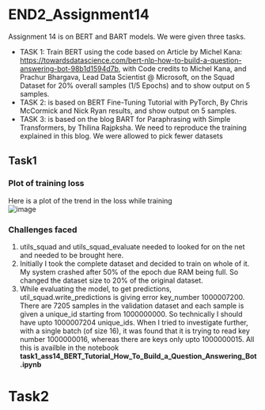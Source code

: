 # END2_Assignment14
Assignment 14 is on BERT and BART models. We were given three tasks.</br>
- TASK 1: Train BERT using the code based on Article by Michel Kana: https://towardsdatascience.com/bert-nlp-how-to-build-a-question-answering-bot-98b1d1594d7b, with 
Code credits to Michel Kana, and Prachur Bhargava, Lead Data Scientist @ Microsoft, on the Squad Dataset for 20% overall samples (1/5 Epochs) and to show output on 5 samples.
- TASK 2: is based on  BERT Fine-Tuning Tutorial with PyTorch, By Chris McCormick and Nick Ryan results, and show output on 5 samples.
- TASK 3: is based on the blog BART for Paraphrasing with Simple Transformers, by Thilina Rajpksha. We need to reproduce the training explained in this blog. We were allowed to pick fewer datasets
## Task1
### Plot of training loss
Here is a plot of the trend in the loss while training </br>
![image](https://user-images.githubusercontent.com/82941475/128807790-06f07deb-c8ab-474b-aab8-7149745cd779.png)

### Challenges faced
1. utils_squad and utils_squad_evaluate needed to looked for on the net and needed to be brought here.
2. Initially I took the complete dataset and decided to train on whole of it. My system crashed after 50% of the epoch due RAM being full. So changed the dataset size to 20% of the original dataset.
3. While evaluating the model, to get predictions, util_squad.write_predictions is giving error key_number 1000007200. There are 7205 samples in the validation dataset and each sample is given a unique_id starting from 1000000000. So technically I should have upto 1000007204 unique_ids. When I tried to investigate further, with a single batch (of size 16), it was found that it is trying to read key number 1000000016, whereas there are keys only upto 1000000015.  All this is availble in the notebook **task1_ass14_BERT_Tutorial_How_To_Build_a_Question_Answering_Bot.ipynb**

# Task2
